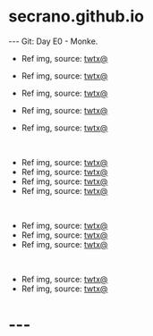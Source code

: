 # secrano.github.io

--- Git: Day E0 - Monke.

- Ref img, source: [twtx@](https://x.com/cdaein/status/1827304478347039013)

- Ref img, source: [twtx@](https://x.com/peronyawns/status/1827786834128031970)
- Ref img, source: [twtx@](https://x.com/R0nih/status/1827828216050143312)
- Ref img, source: [twtx@](https://x.com/hourly_shitpost/status/1827409297854042541)
- Ref img, source: [twtx@](https://x.com/p1ct0a1/status/1827322521160708471)

<br/>

- Ref img, source: [twtx@](https://x.com/ton_ton_ai/status/1827117962408669695)
- Ref img, source: [twtx@](https://x.com/hanagasa_manya/status/1827309093075251328)
- Ref img, source: [twtx@](https://x.com/TylerGlaiel/status/1827830209636417811)
- Ref img, source: [twtx@](https://x.com/TylerGlaiel/status/1827830089377312923)

<br/>

- Ref img, source: [twtx@](https://x.com/TheMouseCrypto/status/1827151091777114377)
- Ref img, source: [twtx@](https://x.com/sara21222122/status/1827118136933675514)
- Ref img, source: [twtx@](https://x.com/mimi_aiart/status/1827269622888075469)

<br/>

- Ref img, source: [twtx@](https://x.com/OtakuGod_/status/1827905428719567117)
- Ref img, source: [twtx@](https://x.com/GXAuraOfficial/status/1827866065696624866)

# ---

